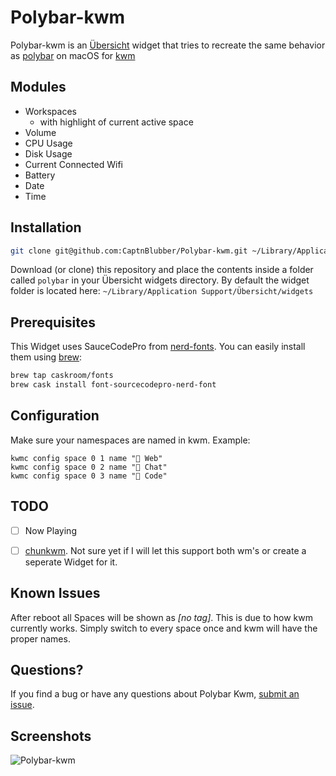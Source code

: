 
# Polybar-kwm

Polybar-kwm is an [Übersicht](https://github.com/felixhageloh/uebersicht) widget that tries to recreate the same behavior as [polybar](https://github.com/jaagr/polybar) on macOS for [kwm](https://github.com/koekeishiya/kwm)


## Modules

- Workspaces
  - with highlight of current active space
- Volume
- CPU Usage
- Disk Usage
- Current Connected Wifi
- Battery
- Date
- Time


## Installation

```bash
git clone git@github.com:CaptnBlubber/Polybar-kwm.git ~/Library/Application Support/Übersicht/widgets/polybar
```

Download (or clone) this repository and place the contents inside a folder called `polybar` in your Übersicht widgets directory. By default the widget folder is located here: `~/Library/Application Support/Übersicht/widgets`

## Prerequisites

This Widget uses SauceCodePro from [nerd-fonts](https://github.com/ryanoasis/nerd-fonts). You can easily install them using [brew](https://github.com/caskroom/homebrew-fonts):
```bash
brew tap caskroom/fonts
brew cask install font-sourcecodepro-nerd-font
```

## Configuration

Make sure your namespaces are named in kwm. Example:
``` 
kwmc config space 0 1 name " Web"
kwmc config space 0 2 name " Chat"
kwmc config space 0 3 name " Code"
```

## TODO
- [ ] Now Playing
- [ ] [chunkwm](https://github.com/koekeishiya/chunkwm). Not sure yet if I will let this support both wm's or create a seperate Widget for it.


## Known Issues

After reboot all Spaces will be shown as *[no tag]*. This is due to how kwm currently works. Simply switch to every space once and kwm will have the proper names.


## Questions?

If you find a bug or have any questions about Polybar Kwm,  [submit an issue](https://github.com/CaptnBlubber/Polybar-kwm/issues/new).


## Screenshots
![Polybar-kwm](https://i.imgur.com/CQd6ILB.png)